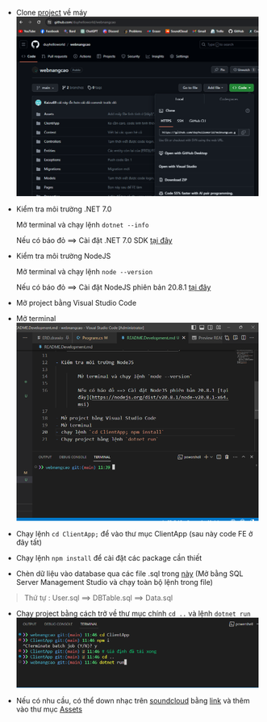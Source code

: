 - Clone [project](https://github.com/duyhelloworld/webnangcao) về máy
![Github](/Assets/images/cloneproject.png)
- Kiểm tra môi trường .NET 7.0

    Mở terminal và chạy lệnh `dotnet --info`
    
    Nếu có báo đỏ ==> Cài đặt .NET 7.0 SDK [tại đây](https://dotnet.microsoft.com/download/dotnet/7.0)

- Kiểm tra môi trường NodeJS
    
    Mở terminal và chạy lệnh `node --version`

    Nếu có báo đỏ ==> Cài đặt NodeJS phiên bản 20.8.1 [tại đây](https://nodejs.org/dist/v20.8.1/node-v20.8.1-x64.msi)

- Mở project bằng Visual Studio Code

- Mở terminal
![](/Assets/images/terminal.png)

- Chạy lệnh `cd ClientApp;` để vào thư mục ClientApp (sau này code FE ở đây tất)

- Chạy lệnh `npm install` để cài đặt các package cần thiết

- Chèn dữ liệu vào database qua các file .sql trong [này](/Assets/)
(Mở bằng SQL Server Management Studio và chạy toàn bộ lệnh trong file)
> Thứ tự : User.sql ==> DBTable.sql ==> Data.sql

- Chạy project bằng cách trở về thư mục chính `cd ..` và lệnh `dotnet run` 
![](/Assets/images/ketquachaylenh.png)

- Nếu có nhu cầu, có thể down nhạc trên [soundcloud](https://soundcloud.com/) bằng [link](https://vi.savefrom.net/12-cach-tai-nhac-soundcloud-20.html) và thêm vào thư mục [Assets](/Assets/Music/)
